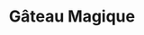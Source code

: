 ---
layout: recette-v2
categories: [recettes]
hidden: true
lang: fr
sitemap: true
title: Gâteau Magique
type: sucre
---